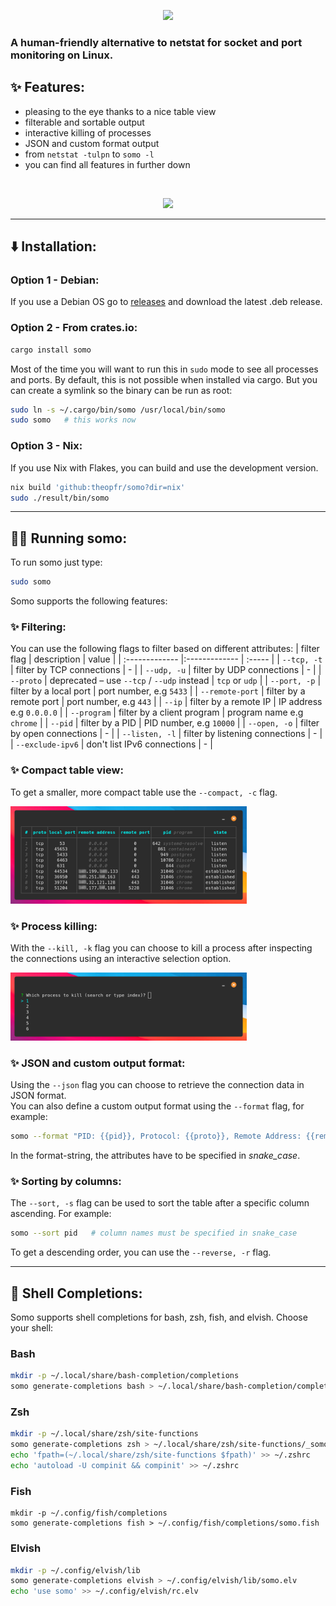 <p align="center">
  <img style="width: 250px" src="./images/somo-logo.png" />
</p>


### A human-friendly alternative to netstat for socket and port monitoring on Linux.


## ✨ Features:
- pleasing to the eye thanks to a nice table view
- filterable and sortable output
- interactive killing of processes
- JSON and custom format output
- from ``netstat -tulpn`` to ``somo -l``
- you can find all features in further down

<br />

<p align="center">
  <img src="./images/somo-example.png" />
</p>

---

## ⬇️ Installation:

### Option 1 - Debian:
If you use a Debian OS go to [releases](https://github.com/theopfr/somo/releases) and download the latest .deb release.

### Option 2 - From crates.io:
```sh
cargo install somo
```
Most of the time you will want to run this in ``sudo`` mode to see all processes and ports. By default, this is not possible when installed via cargo. But you can create a symlink so the binary can be run as root:
```sh
sudo ln -s ~/.cargo/bin/somo /usr/local/bin/somo
sudo somo   # this works now
```
### Option 3 - Nix:

If you use Nix with Flakes, you can build and use the development version.

```sh
nix build 'github:theopfr/somo?dir=nix'
sudo ./result/bin/somo
```

---

## 🏃‍♀️ Running somo:
To run somo just type: 
```sh
sudo somo
```

Somo supports the following features:

### ✨ Filtering:
You can use the following flags to filter based on different attributes:
| filter flag | description | value |
| :------------- |:------------- | :----- |
| ```--tcp, -t``` | filter by TCP connections | - |
| ```--udp, -u``` | filter by UDP connections  | - | 
| ```--proto``` | deprecated – use ``--tcp`` / ``--udp`` instead | ``tcp`` or ``udp`` | 
| ```--port, -p``` | filter by a local port | port number, e.g ``5433`` |
| ```--remote-port``` | filter by a remote port | port number, e.g ``443`` |
| ```--ip``` | filter by a remote IP | IP address e.g ``0.0.0.0`` |
| ```--program``` | filter by a client program | program name e.g ``chrome`` |
| ```--pid``` | filter by a PID | PID number, e.g ``10000`` |
| ```--open, -o``` | filter by open connections | - |
| ```--listen, -l``` | filter by listening connections | - |
| ```--exclude-ipv6``` | don't list IPv6 connections | - |

### ✨ Compact table view:
To get a smaller, more compact table use the ``--compact, -c`` flag.

<img style="width: 75%" src="./images/somo-compact-example.png" />

### ✨ Process killing:
With the ``--kill, -k`` flag you can choose to kill a process after inspecting the connections using an interactive selection option.

<img style="width: 75%" src="./images/somo-kill-example.png" />

### ✨ JSON and custom output format:
Using the ``--json`` flag you can choose to retrieve the connection data in JSON format. <br />
You can also define a custom output format using the ``--format`` flag, for example:
```sh
somo --format "PID: {{pid}}, Protocol: {{proto}}, Remote Address: {{remote_address}}" # attributes must be specified in snake_case
```
In the format-string, the attributes have to be specified in *snake_case*.

### ✨ Sorting by columns:
The ``--sort, -s`` flag can be used to sort the table after a specific column ascending. For example:
```sh
somo --sort pid   # column names must be specified in snake_case
```
To get a descending order, you can use the ``--reverse, -r`` flag.

---

## 🐚 Shell Completions:
Somo supports shell completions for bash, zsh, fish, and elvish. Choose your shell:

### Bash
```bash
mkdir -p ~/.local/share/bash-completion/completions
somo generate-completions bash > ~/.local/share/bash-completion/completions/somo
```

### Zsh
```zsh
mkdir -p ~/.local/share/zsh/site-functions
somo generate-completions zsh > ~/.local/share/zsh/site-functions/_somo
echo 'fpath=(~/.local/share/zsh/site-functions $fpath)' >> ~/.zshrc
echo 'autoload -U compinit && compinit' >> ~/.zshrc
```

### Fish
```fish
mkdir -p ~/.config/fish/completions
somo generate-completions fish > ~/.config/fish/completions/somo.fish
```

### Elvish
```bash
mkdir -p ~/.config/elvish/lib
somo generate-completions elvish > ~/.config/elvish/lib/somo.elv
echo 'use somo' >> ~/.config/elvish/rc.elv
```